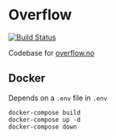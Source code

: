 Overflow
====

[![Build Status](https://ci.ulv.io/api/badges/myth/overflow/status.svg)](https://ci.ulv.io/myth/overflow)

Codebase for [overflow.no](https://overflow.no)

## Docker

Depends on a `.env` file in `.env`

```
docker-compose build
docker-compose up -d
docker-compose down
```

